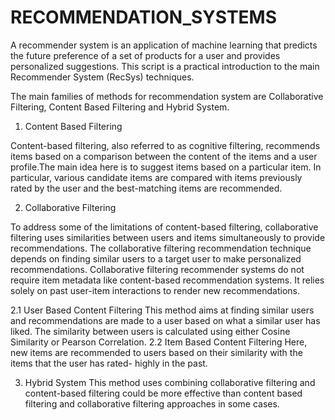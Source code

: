 # RECOMMENDATION_SYSTEMS

 A recommender system is an application of machine learning that predicts the future preference of a set of products for a user and provides personalized suggestions. This script is a practical introduction to the main Recommender System (RecSys) techniques.

The main families of methods for recommendation system are Collaborative Filtering, Content Based Filtering and Hybrid System. 

1. Content Based Filtering

  Content-based filtering, also referred to as cognitive filtering, recommends items based on a comparison between the content of the items and a user profile.The main idea here is to suggest items based on a particular item. In particular, various candidate items are compared with items previously rated by the user and the best-matching items are recommended.
  
 2. Collaborative Filtering
 
  To address some of the limitations of content-based filtering, collaborative filtering uses similarities between users and items simultaneously to provide recommendations. The collaborative filtering recommendation technique depends on finding similar users to a target user to make personalized recommendations. Collaborative filtering recommender systems do not require item metadata like content-based recommendation systems. It relies solely on past user-item interactions to render new recommendations.
  
   2.1 User Based Content Filtering 
      This method aims at finding similar users and recommendations are made to a user based on what a similar user has liked. The similarity between users is calculated using either Cosine Similarity or Pearson Correlation.
   2.2 Item Based Content Filtering
      Here, new items are recommended to users based on their similarity with the items that the user has rated- highly in the past.
 
 3. Hybrid System
  This method uses combining collaborative filtering and content-based filtering could be more effective than content based filtering and collaborative filtering approaches in some cases. 
